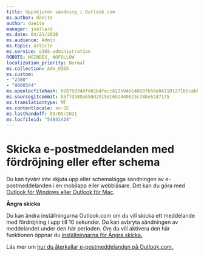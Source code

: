 ```yaml
---
title: Uppskjuten sändning i Outlook.com
ms.author: daeite
author: daeite
manager: joallard
ms.date: 04/21/2020
ms.audience: Admin
ms.topic: article
ms.service: o365-administration
ROBOTS: NOINDEX, NOFOLLOW
localization_priority: Normal
ms.collection: Adm_O365
ms.custom:
- "2380"
- "9000544"
ms.openlocfilehash: 028768348fd81b4fecc622b94b140107b58e04110127166cab8e92ce3ab33b36
ms.sourcegitcommit: b5f7da89a650d2915dc652449623c78be6247175
ms.translationtype: MT
ms.contentlocale: sv-SE
ms.lasthandoff: 08/05/2021
ms.locfileid: "54041424"
---
```

# <a name="delay-or-schedule-sending-email-messages"></a>Skicka e-postmeddelanden med fördröjning eller efter schema

Du kan tyvärr inte skjuta upp eller schemalägga sändningen av e-postmeddelanden i en mobilapp eller webbläsare. Det kan du göra med [Outlook för Windows eller Outlook för Mac](https://products.office.com/outlook/email-and-calendar-software-microsoft-outlook).

**Ångra skicka**

Du kan ändra inställningarna Outlook.com om du vill skicka ett meddelande med fördröjning i upp till 10 sekunder. Du kan avbryta sändningen av meddelandet under den här perioden. Om du vill aktivera den här funktionen öppnar du [inställningarna för Ångra skicka.](https://outlook.live.com/mail/options/mail/messageContent/undoSend)

Läs mer om [hur du återkallar e-postmeddelanden på Outlook.com.](https://support.office.com/article/c069ddde-5282-4085-8f4c-d7b133324f8a?wt.mc_id=Office_Outlook_com_Alchemy)